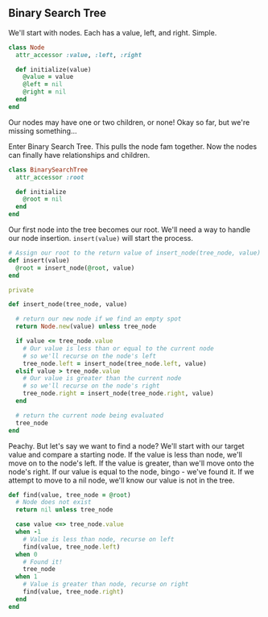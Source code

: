 ## Binary Search Tree

We'll start with nodes. Each has a value, left, and right. Simple.
```ruby
class Node
  attr_accessor :value, :left, :right

  def initialize(value)
    @value = value
    @left = nil
    @right = nil
  end
end
```

Our nodes may have one or two children, or none!
Okay so far, but we're missing something...

Enter Binary Search Tree. This pulls the node fam together. Now the nodes can finally have relationships and children.


```ruby
class BinarySearchTree
  attr_accessor :root

  def initialize
    @root = nil
  end
end
```

Our first node into the tree becomes our root. We'll need a way to handle our node insertion. `insert(value)` will start the process.

```ruby
# Assign our root to the return value of insert_node(tree_node, value)
def insert(value)
  @root = insert_node(@root, value)
end

private

def insert_node(tree_node, value)

  # return our new node if we find an empty spot
  return Node.new(value) unless tree_node

  if value <= tree_node.value
    # Our value is less than or equal to the current node
    # so we'll recurse on the node's left
    tree_node.left = insert_node(tree_node.left, value)
  elsif value > tree_node.value
    # Our value is greater than the current node
    # so we'll recurse on the node's right
    tree_node.right = insert_node(tree_node.right, value)
  end

  # return the current node being evaluated
  tree_node
end
```

Peachy. But let's say we want to find a node? We'll start with our target value and compare a starting node. If the value is less than node, we'll move on to the node's left. If the value is greater, than we'll move onto the node's right. If our value is equal to the node, bingo - we've found it. If we attempt to move to a nil node, we'll know our value is not in the tree.

```ruby
def find(value, tree_node = @root)
  # Node does not exist
  return nil unless tree_node

  case value <=> tree_node.value
  when -1
    # Value is less than node, recurse on left
    find(value, tree_node.left)
  when 0
    # Found it!
    tree_node
  when 1
    # Value is greater than node, recurse on right
    find(value, tree_node.right)
  end
end
```
